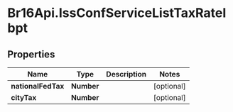 # Br16Api.IssConfServiceListTaxRateIbpt

## Properties
Name | Type | Description | Notes
------------ | ------------- | ------------- | -------------
**nationalFedTax** | **Number** |  | [optional] 
**cityTax** | **Number** |  | [optional] 


